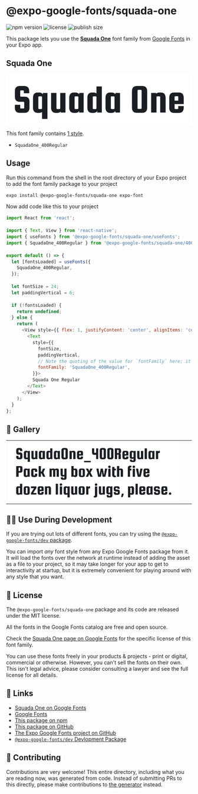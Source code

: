 # @expo-google-fonts/squada-one

![npm version](https://flat.badgen.net/npm/v/@expo-google-fonts/squada-one)
![license](https://flat.badgen.net/github/license/expo/google-fonts)
![publish size](https://flat.badgen.net/packagephobia/install/@expo-google-fonts/squada-one)

This package lets you use the [**Squada One**](https://fonts.google.com/specimen/Squada+One) font family from [Google Fonts](https://fonts.google.com/) in your Expo app.

## Squada One

![Squada One](./font-family.png)

This font family contains [1 style](#-gallery).

- `SquadaOne_400Regular`

## Usage

Run this command from the shell in the root directory of your Expo project to add the font family package to your project
```sh
expo install @expo-google-fonts/squada-one expo-font
```

Now add code like this to your project
```js
import React from 'react';

import { Text, View } from 'react-native';
import { useFonts } from '@expo-google-fonts/squada-one/useFonts';
import { SquadaOne_400Regular } from '@expo-google-fonts/squada-one/400Regular';

export default () => {
  let [fontsLoaded] = useFonts({
    SquadaOne_400Regular,
  });

  let fontSize = 24;
  let paddingVertical = 6;

  if (!fontsLoaded) {
    return undefined;
  } else {
    return (
      <View style={{ flex: 1, justifyContent: 'center', alignItems: 'center' }}>
        <Text
          style={{
            fontSize,
            paddingVertical,
            // Note the quoting of the value for `fontFamily` here; it expects a string!
            fontFamily: 'SquadaOne_400Regular',
          }}>
          Squada One Regular
        </Text>
      </View>
    );
  }
};

```

## 🔡 Gallery


||||
|-|-|-|
|![SquadaOne_400Regular](.//400Regular/SquadaOne_400Regular.ttf.png)||||


## 👩‍💻 Use During Development

If you are trying out lots of different fonts, you can try using the [`@expo-google-fonts/dev` package](https://github.com/expo/google-fonts/tree/master/font-packages/dev#readme).

You can import *any* font style from any Expo Google Fonts package from it. It will load the fonts
over the network at runtime instead of adding the asset as a file to your project, so it may take longer
for your app to get to interactivity at startup, but it is extremely convenient
for playing around with any style that you want.

## 📖 License

The `@expo-google-fonts/squada-one` package and its code are released under the MIT license.

All the fonts in the Google Fonts catalog are free and open source.

Check the [Squada One page on Google Fonts](https://fonts.google.com/specimen/Squada+One) for the specific license of this font family.

You can use these fonts freely in your products & projects - print or digital, commercial or otherwise. However, you can't sell the fonts on their own. This isn't legal advice, please consider consulting a lawyer and see the full license for all details.

## 🔗 Links

- [Squada One on Google Fonts](https://fonts.google.com/specimen/Squada+One)
- [Google Fonts](https://fonts.google.com/)
- [This package on npm](https://www.npmjs.com/package/@expo-google-fonts/squada-one)
- [This package on GitHub](https://github.com/expo/google-fonts/tree/master/font-packages/squada-one)
- [The Expo Google Fonts project on GitHub](https://github.com/expo/google-fonts)
- [`@expo-google-fonts/dev` Devlopment Package](https://github.com/expo/google-fonts/tree/master/font-packages/dev)

## 🤝 Contributing

Contributions are very welcome! This entire directory, including what you are reading now, was generated from code. Instead of submitting PRs to this directly, please make contributions to [the generator](https://github.com/expo/google-fonts/tree/master/packages/generator) instead.
